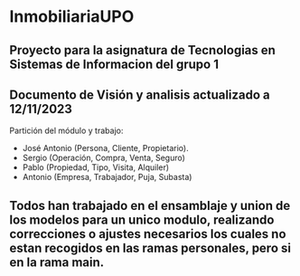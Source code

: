 # InmobiliariaUPO
Proyecto para la asignatura de Tecnologias en Sistemas de Informacion del grupo 1
-----------------------------------------------------------
Documento de Visión y analisis actualizado a 12/11/2023
-----------------------------------------------------------
Partición del módulo y trabajo:
-	José Antonio (Persona, Cliente, Propietario).
-	Sergio (Operación, Compra, Venta, Seguro)
-	Pablo (Propiedad, Tipo, Visita, Alquiler)
-	Antonio (Empresa, Trabajador, Puja, Subasta)

Todos han trabajado en el ensamblaje y union de los modelos para un unico modulo, realizando correcciones o ajustes necesarios
los cuales no estan recogidos en las ramas personales, pero si en la rama main.
-----------------------------------------------------------

